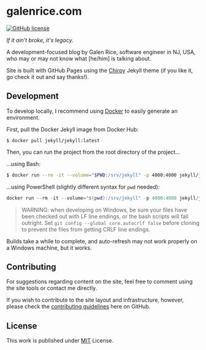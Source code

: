 # galenrice.com

[![GitHub license](https://img.shields.io/github/license/griceturrble/galenrice.com.svg)](https://github.com/griceturrble/galenrice.com/blob/main/LICENSE)

*If it ain't broke, it's legacy.*

A development-focused blog by Galen Rice, software engineer in NJ, USA, who may or may not know what [he/him] is talking about.

Site is built with GitHub Pages using the [Chirpy][chirpy_theme_github] Jekyll theme (if you like it, go check it out and say thanks!).

## Development

To develop locally, I recommend using [Docker][docker_site] to easily generate an environment.

First, pull the Docker Jekyll image from Docker Hub:

```shell
$ docker pull jekyll/jekyll:latest
```

Then, you can run the project from the root directory of the project...

...using Bash:

```bash
$ docker run --rm -it --volume="$PWD:/srv/jekyll" -p 4000:4000 jekyll/jekyll bash tools/run.sh --docker
```

...using PowerShell (slightly different syntax for `pwd` needed):

```powershell
docker run --rm -it --volume="$(pwd):/srv/jekyll" -p 4000:4000 jekyll/jekyll bash tools/run.sh --docker
```

> WARNING: when developing on Windows, be sure your files have been checked out with LF line endings, or the bash scripts will fail outright. Set `git config --global core.autocrlf false` before cloning to prevent the files from getting CRLF line endings.

Builds take a while to complete, and auto-refresh may not work properly on a Windows machine, but it works.

## Contributing

For suggestions regarding content on the site, feel free to comment using the site tools or contact me directly.

If you wish to contribute to the site layout and infrastructure, however, please check the [contributing guidelines][contributing_guidelines] here on GitHub.

## License

This work is published under [MIT](https://github.com/griceturrble/galenrice.com/blob/main/LICENSE) License.

[chirpy_theme_github]: https://github.com/cotes2020/jekyll-theme-chirpy
[contributing_guidelines]: .github/CONTRIBUTING.md
[docker_site]: https://www.docker.com/
